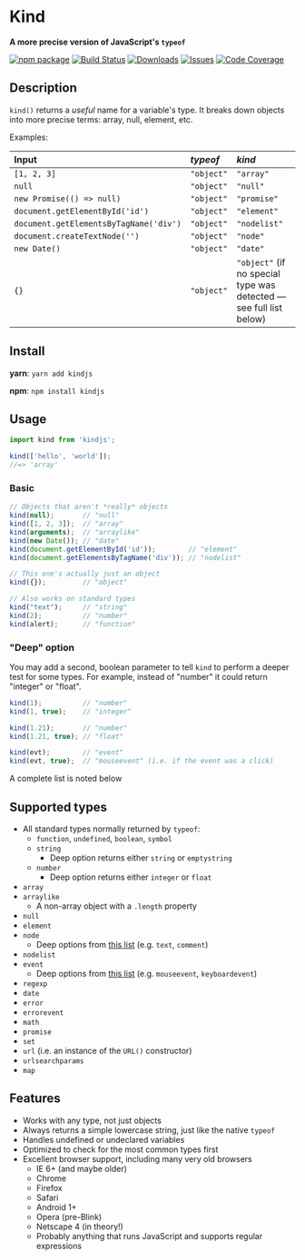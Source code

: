 # Kind

**A more precise version of JavaScript's `typeof`**

[![npm package][npm-img]][npm-url]
[![Build Status][build-img]][build-url]
[![Downloads][downloads-img]][downloads-url]
[![Issues][issues-img]][issues-url]
[![Code Coverage][codecov-img]][codecov-url]

## Description

`kind()` returns a *useful* name for a variable's type. It breaks down objects into more precise terms: array, null, element, etc.

Examples:

| Input | *typeof* | *kind* |
|:---------------|:--------|:------------|
| `[1, 2, 3]` | `"object"` | `"array"` |
| `null` | `"object"` | `"null"` |
| `new Promise(() => null)` | `"object"` | `"promise"` |
| `document.getElementById('id')` | `"object"` | `"element"` |
| `document.getElementsByTagName('div')` | `"object"` | `"nodelist"` |
| `document.createTextNode('')` | `"object"` | `"node"` |
| `new Date()` | `"object"` | `"date"` |
| `{}` | `"object"` | `"object"` (if no special type was detected &mdash; see full list below) |

## Install

**yarn**: `yarn add kindjs`

**npm**: `npm install kindjs`

## Usage

```ts
import kind from 'kindjs';

kind(['hello', 'world']);
//=> 'array'
```

### Basic

```js
// Objects that aren't *really* objects
kind(null);       // "null"
kind([1, 2, 3]);  // "array"
kind(arguments);  // "arraylike"
kind(new Date()); // "date"
kind(document.getElementById('id'));        // "element"
kind(document.getElementsByTagName('div')); // "nodelist"

// This one's actually just an object
kind({});         // "object"

// Also works on standard types
kind("text");     // "string"
kind(2);          // "number"
kind(alert);      // "function"
```

### "Deep" option

You may add a second, boolean parameter to tell `kind` to perform a deeper test for some types. For example, instead of "number" it could return "integer" or "float".

```js
kind(1);          // "number"
kind(1, true);    // "integer"

kind(1.21);       // "number"
kind(1.21, true); // "float"

kind(evt);        // "event"
kind(evt, true);  // "mouseevent" (i.e. if the event was a click)
```

A complete list is noted below

## Supported types

- All standard types normally returned by `typeof`:
  - `function`, `undefined`, `boolean`, `symbol`
  - `string`
    - Deep option returns either `string` or `emptystring`
  - `number`
    - Deep option returns either `integer` or `float`
- `array`
- `arraylike`
  - A non-array object with a `.length` property
- `null`
- `element`
- `node`
  - Deep options from [this list](https://developer.mozilla.org/en-US/docs/Web/API/Node.nodeType) (e.g. `text`, `comment`)
- `nodelist`
- `event`
  - Deep options from [this list](https://developer.mozilla.org/en-US/docs/Web/Events) (e.g. `mouseevent`, `keyboardevent`)
- `regexp`
- `date`
- `error`
- `errorevent`
- `math`
- `promise`
- `set`
- `url` (i.e. an instance of the `URL()` constructor)
- `urlsearchparams`
- `map`

## Features

- Works with any type, not just objects
- Always returns a simple lowercase string, just like the native `typeof`
- Handles undefined or undeclared variables
- Optimized to check for the most common types first
- Excellent browser support, including many very old browsers
  - IE 6+ (and maybe older)
  - Chrome
  - Firefox
  - Safari
  - Android 1+
  - Opera (pre-Blink)
  - Netscape 4 (in theory!)
  - Probably anything that runs JavaScript and supports regular expressions

[build-img]: https://github.com/patik/kind/actions/workflows/release.yml/badge.svg
[build-url]: https://github.com/patik/kind/actions/workflows/release.yml
[downloads-img]: https://img.shields.io/npm/dt/kindjs
[downloads-url]: https://www.npmtrends.com/kindjs
[npm-img]: https://img.shields.io/npm/v/kindjs
[npm-url]: https://www.npmjs.com/package/kindjs
[issues-img]: https://img.shields.io/github/issues/patik/kind
[issues-url]: https://github.com/patik/kind/issues
[codecov-img]: https://codecov.io/gh/patik/kind/branch/main/graph/badge.svg
[codecov-url]: https://codecov.io/gh/patik/kind
